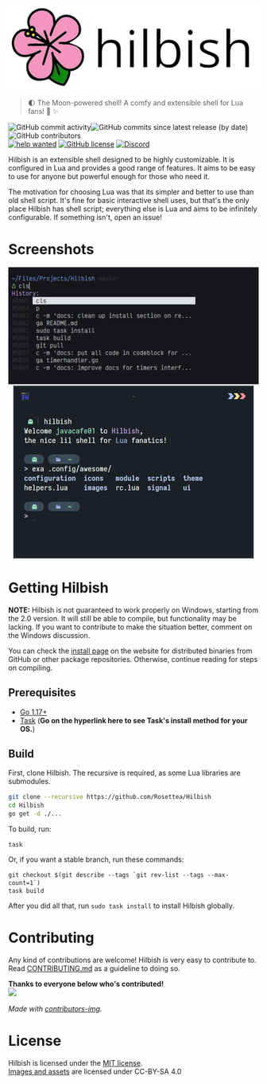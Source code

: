 <img src="./assets/hilbish-logo-and-text.png" width=512><br>
<blockquote>
🌓 The Moon-powered shell! A comfy and extensible shell for Lua fans! 🌺 ✨
</blockquote>

<img alt="GitHub commit activity" src="https://img.shields.io/github/commit-activity/m/Rosettea/Hilbish?style=flat-square"><img alt="GitHub commits since latest release (by date)" src="https://img.shields.io/github/commits-since/Rosettea/Hilbish/latest?style=flat-square"><img alt="GitHub contributors" src="https://img.shields.io/github/contributors/Rosettea/Hilbish?style=flat-square"><br>
<a href="https://github.com/Rosettea/Hilbish/issues?q=is%3Aissue+is%3Aopen+label%3A%22help+wanted%22"><img src="https://img.shields.io/github/issues/Hilbis/Hilbish/help%20wanted?style=flat-square&color=green" alt="help wanted"></a>
<a href="https://github.com/Rosettea/Hilbish/blob/master/LICENSE"><img alt="GitHub license" src="https://img.shields.io/github/license/Rosettea/Hilbish?style=flat-square"></a>
<a href="https://discord.gg/3PDdcQz"><img alt="Discord" src="https://img.shields.io/discord/732357621503229962?color=blue&style=flat-square"></a>
<br>

Hilbish is an extensible shell designed to be highly customizable.
It is configured in Lua and provides a good range of features.
It aims to be easy to use for anyone but powerful enough for
those who need it.

The motivation for choosing Lua was that its simpler and better to use
than old shell script. It's fine for basic interactive shell uses,
but that's the only place Hilbish has shell script; everything else is Lua
and aims to be infinitely configurable. If something isn't, open an issue!

# Screenshots
<div align="center">
<img src="gallery/tab.png">
<img src="gallery/pillprompt.png">
</div>

# Getting Hilbish
**NOTE:** Hilbish is not guaranteed to work properly on Windows, starting
from the 2.0 version. It will still be able to compile, but functionality
may be lacking. If you want to contribute to make the situation better,
comment on the Windows discussion.

You can check the [install page](https://rosettea.github.io/Hilbish/install/)
on the website for distributed binaries from GitHub or other package repositories.
Otherwise, continue reading for steps on compiling.

## Prerequisites
- [Go 1.17+](https://go.dev)
- [Task](https://taskfile.dev/installation/) (**Go on the hyperlink here to see Task's install method for your OS.**)

## Build
First, clone Hilbish. The recursive is required, as some Lua libraries
are submodules.  
```sh
git clone --recursive https://github.com/Rosettea/Hilbish
cd Hilbish
go get -d ./...
```  

To build, run:
```
task
```  

Or, if you want a stable branch, run these commands:
```
git checkout $(git describe --tags `git rev-list --tags --max-count=1`)
task build
```  

After you did all that, run `sudo task install` to install Hilbish globally.

# Contributing
Any kind of contributions are welcome! Hilbish is very easy to contribute to.
Read [CONTRIBUTING.md](CONTRIBUTING.md) as a guideline to doing so.

**Thanks to everyone below who's contributed!**  
<a href="https://github.com/Rosettea/Hilbish/graphs/contributors">
  <img src="https://contrib.rocks/image?repo=Rosettea/Hilbish" />
</a>

*Made with [contributors-img](https://contrib.rocks).*

# License
Hilbish is licensed under the [MIT license](LICENSE).  
[Images and assets](assets/) are licensed under CC-BY-SA 4.0
